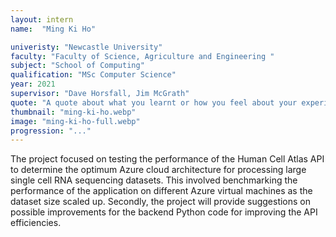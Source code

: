 ```yaml
---
layout: intern
name:  "Ming Ki Ho"

univeristy: "Newcastle University"
faculty: "Faculty of Science, Agriculture and Engineering "
subject: "School of Computing"
qualification: "MSc Computer Science"
year: 2021
supervisor: "Dave Horsfall, Jim McGrath"
quote: "A quote about what you learnt or how you feel about your experience of working in the lab"
thumbnail: "ming-ki-ho.webp"
image: "ming-ki-ho-full.webp"
progression: "..."
---
```

The project focused on testing the performance of the Human Cell Atlas API to determine the optimum Azure cloud architecture for processing large single cell RNA sequencing datasets. This involved benchmarking the performance of the application on different Azure virtual machines as the dataset size scaled up. Secondly, the project will provide suggestions on possible improvements for the backend Python code for improving the API efficiencies.